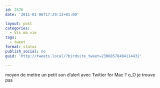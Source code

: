```yaml
---
id: 2576
date: '2011-01-06T17:29:12+01:00'

layout: post
categories:
  - Vis ma vie
tags:
  - tweet
format: status
publish_social: no
guid: 'http://tweets.local/?birdsite_tweet=23068578404114432'

---
```


moyen de mettre un petit son d’alert avec Twitter for Mac ? o\_O je trouve pas